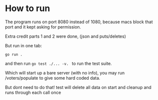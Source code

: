 # How to run

The program runs on port 8080 instead of 1080, because macs block that port and it kept asking for permission.

Extra credit parts 1 and 2 were done, (json and puts/deletes)

But run in one tab:

```
go run .
```

and then run `go test ./... -v. ` to run the test suite.

Which will start up a bare server (with no info), you may run /voters/populate to give some hard coded data.

But dont need to do that! test will delete all data on start and cleanup and runs through each call once
